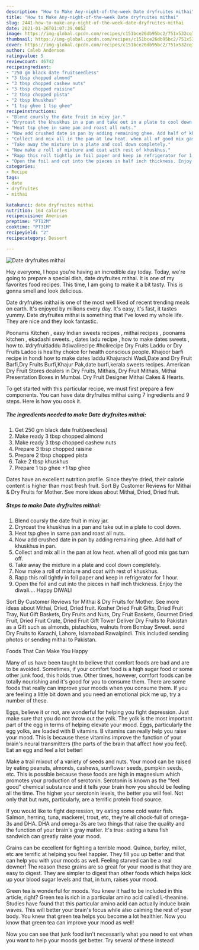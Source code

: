 ```yaml
---
description: "How to Make Any-night-of-the-week Date dryfruites mithai"
title: "How to Make Any-night-of-the-week Date dryfruites mithai"
slug: 2441-how-to-make-any-night-of-the-week-date-dryfruites-mithai
date: 2021-01-26T01:07:39.005Z
image: https://img-global.cpcdn.com/recipes/c151bce26db95bc2/751x532cq70/date-dryfruites-mithai-recipe-main-photo.jpg
thumbnail: https://img-global.cpcdn.com/recipes/c151bce26db95bc2/751x532cq70/date-dryfruites-mithai-recipe-main-photo.jpg
cover: https://img-global.cpcdn.com/recipes/c151bce26db95bc2/751x532cq70/date-dryfruites-mithai-recipe-main-photo.jpg
author: Caleb Anderson
ratingvalue: 5
reviewcount: 46742
recipeingredient:
- "250 gm black date fruitseedless"
- "3 tbsp chopped almond"
- "3 tbsp chopped cashew nuts"
- "3 tbsp chopped raisine"
- "2 tbsp chopped pista"
- "2 tbsp khuskhus"
- "1 tsp ghee 1 tsp ghee"
recipeinstructions:
- "Blend coursly the date fruit in mixy jar."
- "Dryroast the khuskhus in a pan and take out in a plate to cool down."
- "Heat tsp ghee in same pan and roast all nuts."
- "Now add crushed date in pan by adding remaining ghee. Add half of khuskhus in pan."
- "Collect and mix all in the pan at low heat. when all of good mix gas turn off."
- "Take away the mixture in a plate and cool down completely."
- "Now make a roll of mixture and coat with rest of khuskhus."
- "Rapp this roll tightly in foil paper and keep in refrigerator for 1 hour."
- "Open the foil and cut into the pieces in half inch thickness. Enjoy the diwali.... Happy DIWALI"
categories:
- Recipe
tags:
- date
- dryfruites
- mithai

katakunci: date dryfruites mithai 
nutrition: 164 calories
recipecuisine: American
preptime: "PT12M"
cooktime: "PT31M"
recipeyield: "2"
recipecategory: Dessert

---
```



![Date dryfruites mithai](https://img-global.cpcdn.com/recipes/c151bce26db95bc2/751x532cq70/date-dryfruites-mithai-recipe-main-photo.jpg)

Hey everyone, I hope you're having an incredible day today. Today, we're going to prepare a special dish, date dryfruites mithai. It is one of my favorites food recipes. This time, I am going to make it a bit tasty. This is gonna smell and look delicious.

Date dryfruites mithai is one of the most well liked of recent trending meals on earth. It's enjoyed by millions every day. It's easy, it's fast, it tastes yummy. Date dryfruites mithai is something that I've loved my whole life. They are nice and they look fantastic.

Poonams Kitchen , easy Indian sweets recipes , mithai recipes , poonams kitchen , ekadashi sweets. , dates ladu recipe , how to make dates sweets , how to. #dryfruitladdu #diwalirecipe #holirecipe Dry Fruits Laddu or Dry Fruits Ladoo is healthy choice for health conscious people. Khajoor barfi recipe in hondi how to make dates laddu Khajurachi Wadi,Date and Dry Fruit Barfi,Dry Fruits Burfi,Khajur Pak,date burfi,kerala sweets recipes. American Dry Fruit Stores dealers in Dry Fruits, Mithais, Dry Fruit Mithais, Mithai Presentation Boxes in Mumbai. Dry Fruit Designer Mithai Cakes &amp; Hearts.


To get started with this particular recipe, we must first prepare a few components. You can have date dryfruites mithai using 7 ingredients and 9 steps. Here is how you cook it.

<!--inarticleads1-->

##### The ingredients needed to make Date dryfruites mithai:

1. Get 250 gm black date fruit(seedless)
1. Make ready 3 tbsp chopped almond
1. Make ready 3 tbsp chopped cashew nuts
1. Prepare 3 tbsp chopped raisine
1. Prepare 2 tbsp chopped pista
1. Take 2 tbsp khuskhus
1. Prepare 1 tsp ghee +1 tsp ghee


Dates have an excellent nutrition profile. Since they&#39;re dried, their calorie content is higher than most fresh fruit. Sort By Customer Reviews for Mithai &amp; Dry Fruits for Mother. See more ideas about Mithai, Dried, Dried fruit. 

<!--inarticleads2-->

##### Steps to make Date dryfruites mithai:

1. Blend coursly the date fruit in mixy jar.
1. Dryroast the khuskhus in a pan and take out in a plate to cool down.
1. Heat tsp ghee in same pan and roast all nuts.
1. Now add crushed date in pan by adding remaining ghee. Add half of khuskhus in pan.
1. Collect and mix all in the pan at low heat. when all of good mix gas turn off.
1. Take away the mixture in a plate and cool down completely.
1. Now make a roll of mixture and coat with rest of khuskhus.
1. Rapp this roll tightly in foil paper and keep in refrigerator for 1 hour.
1. Open the foil and cut into the pieces in half inch thickness. Enjoy the diwali.... Happy DIWALI


Sort By Customer Reviews for Mithai &amp; Dry Fruits for Mother. See more ideas about Mithai, Dried, Dried fruit. Kosher Dried Fruit Gifts, Dried Fruit Tray, Nut Gift Baskets, Dry Fruits and Nuts, Dry Fruit Baskets, Gourmet Dried Fruit, Dried Fruit Crate, Dried Fruit Gift Tower Deliver Dry Fruits to Pakistan as a Gift such as almonds, pistachios, walnuts from Bombay Sweet. send Dry Fruits to Karachi, Lahore, Islamabad Rawalpindi. This included sending photos or sending mithai to Pakistan. 

Foods That Can Make You Happy


Many of us have been taught to believe that comfort foods are bad and are to be avoided. Sometimes, if your comfort food is a high sugar food or some other junk food, this holds true. Other times, however, comfort foods can be totally nourishing and it's good for you to consume them. There are some foods that really can improve your moods when you consume them. If you are feeling a little bit down and you need an emotional pick me up, try a number of these.

Eggs, believe it or not, are wonderful for helping you fight depression. Just make sure that you do not throw out the yolk. The yolk is the most important part of the egg in terms of helping elevate your mood. Eggs, particularly the egg yolks, are loaded with B vitamins. B vitamins can really help you raise your mood. This is because these vitamins improve the function of your brain's neural transmitters (the parts of the brain that affect how you feel). Eat an egg and feel a lot better!

Make a trail mixout of a variety of seeds and nuts. Your mood can be raised by eating peanuts, almonds, cashews, sunflower seeds, pumpkin seeds, etc. This is possible because these foods are high in magnesium which promotes your production of serotonin. Serotonin is known as the "feel good" chemical substance and it tells your brain how you should be feeling all the time. The higher your serotonin levels, the better you will feel. Not only that but nuts, particularly, are a terrific protein food source.

If you would like to fight depression, try eating some cold water fish. Salmon, herring, tuna, mackerel, trout, etc, they're all chock-full of omega-3s and DHA. DHA and omega-3s are two things that raise the quality and the function of your brain's gray matter. It's true: eating a tuna fish sandwich can greatly raise your mood. 

Grains can be excellent for fighting a terrible mood. Quinoa, barley, millet, etc are terrific at helping you feel happier. They fill you up better and that can help you with your moods as well. Feeling starved can be a real downer! The reason these grains are so great for your mood is that they are easy to digest. They are simpler to digest than other foods which helps kick up your blood sugar levels and that, in turn, raises your mood.

Green tea is wonderful for moods. You knew it had to be included in this article, right? Green tea is rich in a particular amino acid called L-theanine. Studies have found that this particular amino acid can actually induce brain waves. This will better your brain's focus while also calming the rest of your body. You knew that green tea helps you become a lot healthier. Now you know that green tea can improve your mood as well!

Now you can see that junk food isn't necessarily what you need to eat when you want to help your moods get better. Try several of these instead!

